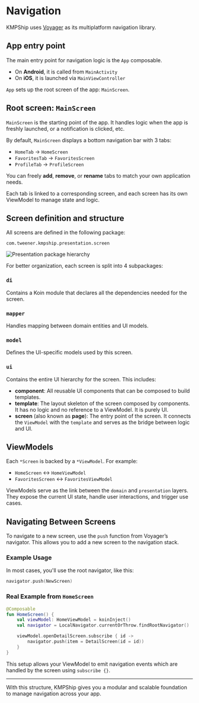 # Navigation

KMPShip uses [Voyager](https://github.com/adrielcafe/voyager) as its multiplatform navigation library.

## App entry point

The main entry point for navigation logic is the `App` composable.

* On **Android**, it is called from `MainActivity`
* On **iOS**, it is launched via `MainViewController`

`App` sets up the root screen of the app: `MainScreen`.

## Root screen: `MainScreen`

`MainScreen` is the starting point of the app. It handles logic when the app is freshly launched, or a notification is clicked, etc.

By default, `MainScreen` displays a bottom navigation bar with 3 tabs:

* `HomeTab` → `HomeScreen`
* `FavoritesTab` → `FavoritesScreen`
* `ProfileTab` → `ProfileScreen`

You can freely **add**, **remove**, or **rename** tabs to match your own application needs.

Each tab is linked to a corresponding screen, and each screen has its own ViewModel to manage state and logic.

## Screen definition and structure

All screens are defined in the following package:

```
com.tweener.kmpship.presentation.screen
```

![Presentation package hierarchy](/assets/images/presentation-packages.png)


For better organization, each screen is split into 4 subpackages:

### `di`

Contains a Koin module that declares all the dependencies needed for the screen.

### `mapper`

Handles mapping between domain entities and UI models.

### `model`

Defines the UI-specific models used by this screen.

### `ui`

Contains the entire UI hierarchy for the screen. This includes:

* **component**: All reusable UI components that can be composed to build templates.
* **template**: The layout skeleton of the screen composed by components. It has no logic and no reference to a ViewModel. It is purely UI.
* **screen** (also known as **page**): The entry point of the screen. It connects the `ViewModel` with the `template` and serves as the bridge between logic and UI.

## ViewModels

Each `*Screen` is backed by a `*ViewModel`. For example:

* `HomeScreen` ↔ `HomeViewModel`
* `FavoritesScreen` ↔ `FavoritesViewModel`

ViewModels serve as the link between the `domain` and `presentation` layers. They expose the current UI state, handle user interactions, and trigger use cases.


## Navigating Between Screens

To navigate to a new screen, use the `push` function from Voyager’s navigator. This allows you to add a new screen to the navigation stack.

### Example Usage

In most cases, you'll use the root navigator, like this:

```kotlin
navigator.push(NewScreen)
```

### Real Example from `HomeScreen`

```kotlin
@Composable
fun HomeScreen() {
    val viewModel: HomeViewModel = koinInject()
    val navigator = LocalNavigator.currentOrThrow.findRootNavigator()

    viewModel.openDetailScreen.subscribe { id ->
        navigator.push(item = DetailScreen(id = id))
    }
}
```

This setup allows your ViewModel to emit navigation events which are handled by the screen using `subscribe {}`.

---

With this structure, KMPShip gives you a modular and scalable foundation to manage navigation across your app.
